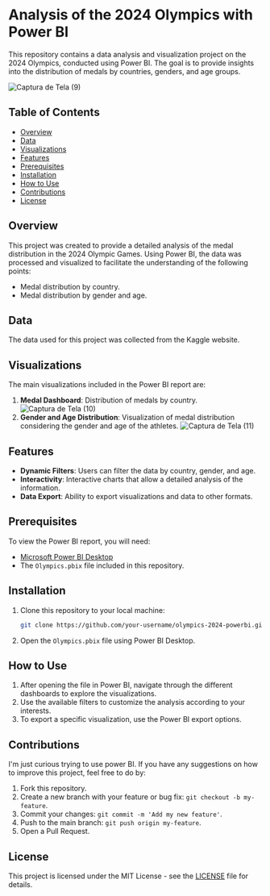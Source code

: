 # Analysis of the 2024 Olympics with Power BI

This repository contains a data analysis and visualization project on the 2024 Olympics, conducted using Power BI. The goal is to provide insights into the distribution of medals by countries, genders, and age groups.

![Captura de Tela (9)](https://github.com/user-attachments/assets/a3914ae0-358a-4acc-b26f-8e0bf5132242)


## Table of Contents

- [Overview](#overview)
- [Data](#data)
- [Visualizations](#visualizations)
- [Features](#features)
- [Prerequisites](#prerequisites)
- [Installation](#installation)
- [How to Use](#how-to-use)
- [Contributions](#contributions)
- [License](#license)

## Overview

This project was created to provide a detailed analysis of the medal distribution in the 2024 Olympic Games. Using Power BI, the data was processed and visualized to facilitate the understanding of the following points:

- Medal distribution by country.
- Medal distribution by gender and age.

## Data

The data used for this project was collected from the Kaggle website.

## Visualizations

The main visualizations included in the Power BI report are:

1. **Medal Dashboard**: Distribution of medals by country.
![Captura de Tela (10)](https://github.com/user-attachments/assets/18c0ec8a-10e8-44d3-8d55-f3f0886b8c8c)
2. **Gender and Age Distribution**: Visualization of medal distribution considering the gender and age of the athletes.
![Captura de Tela (11)](https://github.com/user-attachments/assets/b2e0186d-9bcf-4a4d-a2f2-0dcb3380831b)

   
## Features

- **Dynamic Filters**: Users can filter the data by country, gender, and age.
- **Interactivity**: Interactive charts that allow a detailed analysis of the information.
- **Data Export**: Ability to export visualizations and data to other formats.

## Prerequisites

To view the Power BI report, you will need:

- [Microsoft Power BI Desktop](https://powerbi.microsoft.com/desktop/)
- The `Olympics.pbix` file included in this repository.

## Installation

1. Clone this repository to your local machine:

   ```bash
   git clone https://github.com/your-username/olympics-2024-powerbi.git
   ```

2. Open the `Olympics.pbix` file using Power BI Desktop.

## How to Use

1. After opening the file in Power BI, navigate through the different dashboards to explore the visualizations.
2. Use the available filters to customize the analysis according to your interests.
3. To export a specific visualization, use the Power BI export options.

## Contributions

I'm just curious trying to use power BI. If you have any suggestions on how to improve this project, feel free to do by:

1. Fork this repository.
2. Create a new branch with your feature or bug fix: `git checkout -b my-feature`.
3. Commit your changes: `git commit -m 'Add my new feature'`.
4. Push to the main branch: `git push origin my-feature`.
5. Open a Pull Request.

## License

This project is licensed under the MIT License - see the [LICENSE](LICENSE) file for details.

